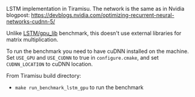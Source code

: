LSTM implementation in Tiramisu. The network is the same as in Nvidia blogpost:
https://devblogs.nvidia.com/optimizing-recurrent-neural-networks-cudnn-5/

Unlike [LSTM/gpu_lib](../gpu_lib) benchmark, this doesn't use external libraries for matrix multiplication.

To run the benchmark you need to have cuDNN installed on the machine.
Set `USE_GPU` and `USE_CUDNN` to true in `configure.cmake`, and set
`CUDNN_LOCATION` to cuDNN location.

From Tiramisu build directory:
- `make run_benchmark_lstm_gpu` to run the benchmark
